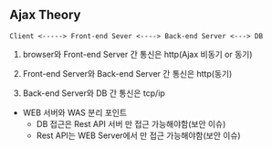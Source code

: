 ## **Ajax Theory**

`Client <-----> Front-end Sever <----> Back-end Server <---> DB`

1. browser와 Front-end Server 간 통신은 http(Ajax 비동기 or 동기)

2. Front-end Server와 Back-end Server 간 통신은 http(동기)

3. Back-end Server와 DB 간 통신은 tcp/ip

- WEB 서버와 WAS 분리 포인트
    - DB 접근은 Rest API 서버 만 접근 가능해야함(보안 이슈)
    - Rest API는 WEB Server에서 만 접근 가능해야함(보안 이슈)
